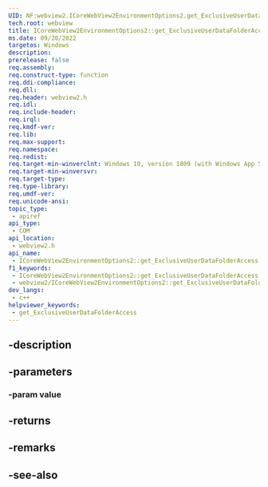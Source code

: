```yaml
---
UID: NF:webview2.ICoreWebView2EnvironmentOptions2.get_ExclusiveUserDataFolderAccess
tech.root: webview
title: ICoreWebView2EnvironmentOptions2::get_ExclusiveUserDataFolderAccess
ms.date: 09/20/2022
targetos: Windows
description: 
prerelease: false
req.assembly: 
req.construct-type: function
req.ddi-compliance: 
req.dll: 
req.header: webview2.h
req.idl: 
req.include-header: 
req.irql: 
req.kmdf-ver: 
req.lib: 
req.max-support: 
req.namespace: 
req.redist: 
req.target-min-winverclnt: Windows 10, version 1809 (with Windows App SDK 1.1 or later)
req.target-min-winversvr: 
req.target-type: 
req.type-library: 
req.umdf-ver: 
req.unicode-ansi: 
topic_type:
 - apiref
api_type:
 - COM
api_location:
 - webview2.h
api_name:
 - ICoreWebView2EnvironmentOptions2::get_ExclusiveUserDataFolderAccess
f1_keywords:
 - ICoreWebView2EnvironmentOptions2::get_ExclusiveUserDataFolderAccess
 - webview2/ICoreWebView2EnvironmentOptions2::get_ExclusiveUserDataFolderAccess
dev_langs:
 - c++
helpviewer_keywords:
 - get_ExclusiveUserDataFolderAccess
---
```


## -description

## -parameters

### -param value

## -returns

## -remarks

## -see-also

